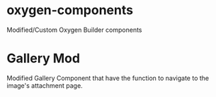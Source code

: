 # oxygen-components
Modified/Custom Oxygen Builder components

# Gallery Mod
Modified Gallery Component that have the function to navigate to the image's attachment page.
